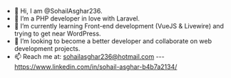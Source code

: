- 👋 Hi, I am @SohailAsghar236.
- 👀 I’m a PHP developer in love with Laravel.
- 🌱 I’m currently learning Front-end development (VueJS & Livewire) and trying to get near WordPress.
- 💞️ I’m looking to become a better developer and collaborate on web development projects.
- 📫 Reach me at:
  sohailasghar236@hotmail.com --- https://www.linkedin.com/in/sohail-asghar-b4b7a2134/

<!---
SohailAsghar236/SohailAsghar236 is a ✨ special ✨ repository because its `README.md` (this file) appears on your GitHub profile.
You can click the Preview link to take a look at your changes.
--->
